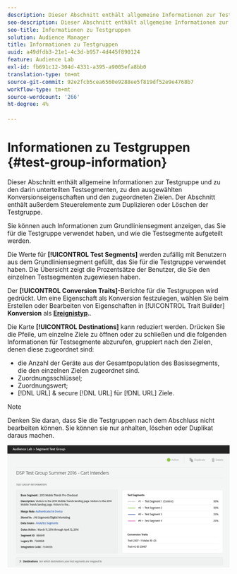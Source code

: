 ```yaml
---
description: Dieser Abschnitt enthält allgemeine Informationen zur Testgruppe und zu den darin unterteilten Testsegmenten, zu den ausgewählten Konversionseigenschaften und den zugeordneten Zielen. Der Abschnitt enthält außerdem Steuerelemente zum Duplizieren oder Löschen der Testgruppe.
seo-description: Dieser Abschnitt enthält allgemeine Informationen zur Testgruppe und zu den darin unterteilten Testsegmenten, zu den ausgewählten Konversionseigenschaften und den zugeordneten Zielen. Der Abschnitt enthält außerdem Steuerelemente zum Duplizieren oder Löschen der Testgruppe.
seo-title: Informationen zu Testgruppen
solution: Audience Manager
title: Informationen zu Testgruppen
uuid: a49dfdb3-21e1-4c3d-b957-4d445f890124
feature: Audience Lab
exl-id: fb691c12-304d-4331-a395-a9005efa8bb0
translation-type: tm+mt
source-git-commit: 92e2fcb5cea6560e9288ee5f819df52e9e4768b7
workflow-type: tm+mt
source-wordcount: '266'
ht-degree: 4%

---
```


# Informationen zu Testgruppen {#test-group-information}

Dieser Abschnitt enthält allgemeine Informationen zur Testgruppe und zu den darin unterteilten Testsegmenten, zu den ausgewählten Konversionseigenschaften und den zugeordneten Zielen. Der Abschnitt enthält außerdem Steuerelemente zum Duplizieren oder Löschen der Testgruppe.

Sie können auch Informationen zum Grundliniensegment anzeigen, das Sie für die Testgruppe verwendet haben, und wie die Testsegmente aufgeteilt werden.

Die Werte für **[!UICONTROL Test Segments]** werden zufällig mit Benutzern aus dem Grundliniensegment gefüllt, das Sie für die Testgruppe verwendet haben. Die Übersicht zeigt die Prozentsätze der Benutzer, die Sie den einzelnen Testsegmenten zugewiesen haben.

Der **[!UICONTROL Conversion Traits]**-Berichte für die Testgruppen wird gedrückt. Um eine Eigenschaft als Konversion festzulegen, wählen Sie beim Erstellen oder Bearbeiten von Eigenschaften in [!UICONTROL Trait Builder] **Konversion** als **[Ereignistyp](../../features/traits/create-onboarded-rule-based-traits.md).**.

Die Karte **[!UICONTROL Destinations]** kann reduziert werden. Drücken Sie die Pfeile, um einzelne Ziele zu öffnen oder zu schließen und die folgenden Informationen für Testsegmente abzurufen, gruppiert nach den Zielen, denen diese zugeordnet sind:

* die Anzahl der Geräte aus der Gesamtpopulation des Basissegments, die den einzelnen Zielen zugeordnet sind.
* Zuordnungsschlüssel;
* Zuordnungswert;
* [!DNL URL] &amp; secure  [!DNL URL] für  [!DNL URL] Ziele.

>[!NOTE]
>
>Denken Sie daran, dass Sie die Testgruppen nach dem Abschluss nicht bearbeiten können. Sie können sie nur anhalten, löschen oder Duplikat daraus machen.

![](assets/test-groups-information.PNG)
